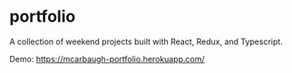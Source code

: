 # portfolio

A collection of weekend projects built with React, Redux, and Typescript.  
  
Demo: https://mcarbaugh-portfolio.herokuapp.com/
